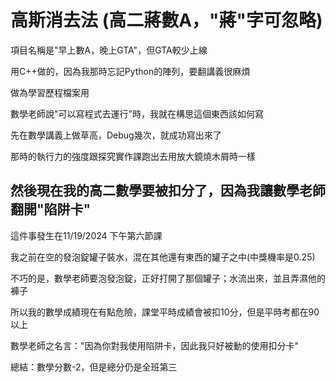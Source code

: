 # 高斯消去法 (高二蔣數A，"蔣"字可忽略)

項目名稱是"早上數A，晚上GTA"，但GTA較少上線

用C++做的，因為我那時忘記Python的陣列，要翻講義很麻煩

做為學習歷程檔案用

數學老師說"可以寫程式去運行"時，我就在構思這個東西該如何寫

先在數學講義上做草高，Debug幾次，就成功寫出來了

那時的執行力的強度跟探究實作課跑出去用放大鏡燒木屑時一樣

## 然後現在我的高二數學要被扣分了，因為我讓數學老師翻開"陷阱卡"

這件事發生在11/19/2024 下午第六節課

我之前在空的發泡錠罐子裝水，混在其他還有東西的罐子之中(中獎機率是0.25)

不巧的是，數學老師要泡發泡錠，正好打開了那個罐子；水流出來，並且弄濕他的褲子

所以我的數學成績現在有點危險，課堂平時成績會被扣10分，但是平時考都在90以上

數學老師之名言："因為你對我使用陷阱卡，因此我只好被動的使用扣分卡"

總結：數學分數-2，但是總分仍是全班第三
